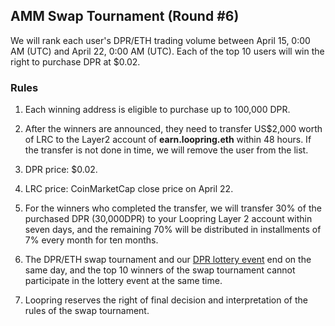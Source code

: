 ## AMM Swap Tournament (Round #6)

We will rank each user's DPR/ETH trading volume between April 15, 0:00 AM (UTC) and April 22, 0:00 AM (UTC). Each of the top 10 users will win the right to purchase DPR at $0.02.

### Rules

1) Each winning address is eligible to purchase up to 100,000 DPR.

2) After the winners are announced, they need to transfer US$2,000 worth of LRC to the Layer2 account of **earn.loopring.eth** within 48 hours. If the transfer is not done in time, we will remove the user from the list.

3) DPR price: $0.02.

4) LRC price: CoinMarketCap close price on April 22.

5) For the winners who completed the transfer, we will transfer 30% of the purchased DPR (30,000DPR) to your Loopring Layer 2 account within seven days, and the remaining 70% will be distributed in installments of 7% every month for ten months.

6) The DPR/ETH swap tournament and our [DPR lottery event](https://medium.com/loopring-protocol/trade-dpr-on-loopring-layer-2-million-dpr-at-your-grasp-9f870fd9ca2b) end on the same day, and the top 10 winners of the swap tournament cannot participate in the lottery event at the same time.

7) Loopring reserves the right of final decision and interpretation of the rules of the swap tournament.
